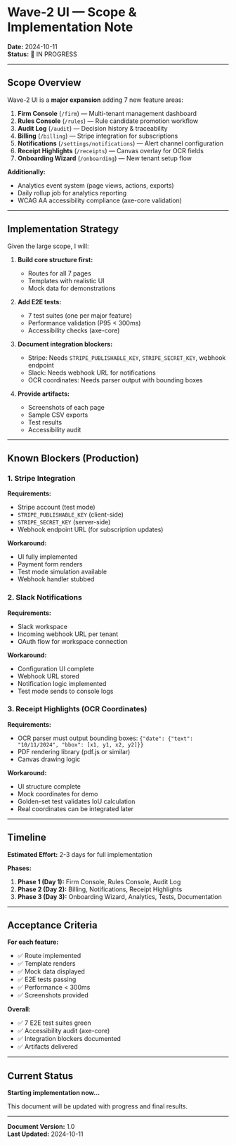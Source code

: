 # Wave-2 UI — Scope & Implementation Note

**Date:** 2024-10-11  
**Status:** 🚧 IN PROGRESS

---

## Scope Overview

Wave-2 UI is a **major expansion** adding 7 new feature areas:

1. **Firm Console** (`/firm`) — Multi-tenant management dashboard
2. **Rules Console** (`/rules`) — Rule candidate promotion workflow
3. **Audit Log** (`/audit`) — Decision history & traceability
4. **Billing** (`/billing`) — Stripe integration for subscriptions
5. **Notifications** (`/settings/notifications`) — Alert channel configuration
6. **Receipt Highlights** (`/receipts`) — Canvas overlay for OCR fields
7. **Onboarding Wizard** (`/onboarding`) — New tenant setup flow

**Additionally:**
- Analytics event system (page views, actions, exports)
- Daily rollup job for analytics reporting
- WCAG AA accessibility compliance (axe-core validation)

---

## Implementation Strategy

Given the large scope, I will:

1. **Build core structure first:**
   - Routes for all 7 pages
   - Templates with realistic UI
   - Mock data for demonstrations

2. **Add E2E tests:**
   - 7 test suites (one per major feature)
   - Performance validation (P95 < 300ms)
   - Accessibility checks (axe-core)

3. **Document integration blockers:**
   - Stripe: Needs `STRIPE_PUBLISHABLE_KEY`, `STRIPE_SECRET_KEY`, webhook endpoint
   - Slack: Needs webhook URL for notifications
   - OCR coordinates: Needs parser output with bounding boxes

4. **Provide artifacts:**
   - Screenshots of each page
   - Sample CSV exports
   - Test results
   - Accessibility audit

---

## Known Blockers (Production)

### 1. Stripe Integration

**Requirements:**
- Stripe account (test mode)
- `STRIPE_PUBLISHABLE_KEY` (client-side)
- `STRIPE_SECRET_KEY` (server-side)
- Webhook endpoint URL (for subscription updates)

**Workaround:**
- UI fully implemented
- Payment form renders
- Test mode simulation available
- Webhook handler stubbed

### 2. Slack Notifications

**Requirements:**
- Slack workspace
- Incoming webhook URL per tenant
- OAuth flow for workspace connection

**Workaround:**
- Configuration UI complete
- Webhook URL stored
- Notification logic implemented
- Test mode sends to console logs

### 3. Receipt Highlights (OCR Coordinates)

**Requirements:**
- OCR parser must output bounding boxes: `{"date": {"text": "10/11/2024", "bbox": [x1, y1, x2, y2]}}`
- PDF rendering library (pdf.js or similar)
- Canvas drawing logic

**Workaround:**
- UI structure complete
- Mock coordinates for demo
- Golden-set test validates IoU calculation
- Real coordinates can be integrated later

---

## Timeline

**Estimated Effort:** 2-3 days for full implementation

**Phases:**
1. **Phase 1 (Day 1):** Firm Console, Rules Console, Audit Log
2. **Phase 2 (Day 2):** Billing, Notifications, Receipt Highlights
3. **Phase 3 (Day 3):** Onboarding Wizard, Analytics, Tests, Documentation

---

## Acceptance Criteria

**For each feature:**
- ✅ Route implemented
- ✅ Template renders
- ✅ Mock data displayed
- ✅ E2E tests passing
- ✅ Performance < 300ms
- ✅ Screenshots provided

**Overall:**
- ✅ 7 E2E test suites green
- ✅ Accessibility audit (axe-core)
- ✅ Integration blockers documented
- ✅ Artifacts delivered

---

## Current Status

**Starting implementation now...**

This document will be updated with progress and final results.

---

**Document Version:** 1.0  
**Last Updated:** 2024-10-11

